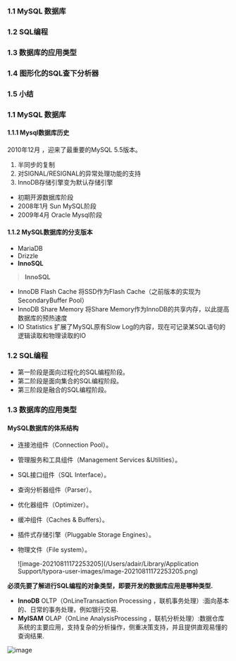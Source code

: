 ### 1.1 MySQL 数据库

### 1.2 SQL编程

### 1.3 数据库的应用类型

### 1.4 图形化的SQL查下分析器

### 1.5 小结




### 1.1 MySQL 数据库

#### 1.1.1 Mysql数据库历史

2010年12月 ，迎来了最重要的MySQL 5.5版本。

1. 半同步的复制
2. 对SIGNAL/RESIGNAL的异常处理功能的支持
3. InnoDB存储引擎变为默认存储引擎

* 初期开源数据库阶段
* 2008年1月 Sun MySQL阶段
* 2009年4月 Oracle Mysql阶段


#### 1.1.2 MySQL数据库的分支版本

* MariaDB
* Drizzle
* **InnoSQL**

> **InnoSQL**

* InnoDB Flash Cache 将SSD作为Flash Cache（之前版本的实现为SecondaryBuffer Pool）
* InnoDB Share Memory 将Share Memory作为InnoDB的共享内存，以此提高数据库的预热速度
* IO Statistics 扩展了MySQL原有Slow Log的内容，现在可记录某SQL语句的逻辑读取和物理读取的IO


### 1.2 SQL编程

* 第一阶段是面向过程化的SQL编程阶段。
* 第二阶段是面向集合的SQL编程阶段。
* 第三阶段是融合的SQL编程阶段。



### 1.3 数据库的应用类型

#### MySQL数据库的体系结构

* 连接池组件（Connection Pool）。

* 管理服务和工具组件（Management Services &Utilities）。

* SQL接口组件（SQL Interface）。

* 查询分析器组件（Parser）。

* 优化器组件（Optimizer）。

* 缓冲组件（Caches & Buffers）。

* 插件式存储引擎（Pluggable Storage Engines）。

* 物理文件（File system）。

  

  

  ![image-20210811172253205](/Users/adair/Library/Application Support/typora-user-images/image-20210811172253205.png)


**必须先要了解进行SQL编程的对象类型，即要开发的数据库应用是哪种类型.**

* **InnoDB** OLTP（OnLineTransaction Processing   ，联机事务处理）:面向基本的、日常的事务处理，例如银行交易.
* **MyISAM** OLAP（OnLine AnalysisProcessing ，联机分析处理）:数据仓库系统的主要应用，支持复杂的分析操作，侧重决策支持，并且提供直观易懂的查询结果.

![image](https://user-images.githubusercontent.com/1744922/129133212-b40a70d9-9d27-4982-a71a-247dafccda34.png)

